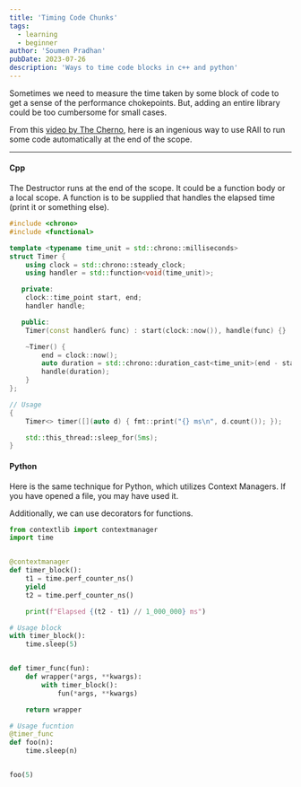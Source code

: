 ```yaml
---
title: 'Timing Code Chunks'
tags:
  - learning
  - beginner
author: 'Soumen Pradhan'
pubDate: 2023-07-26
description: 'Ways to time code blocks in c++ and python'
---
```


Sometimes we need to measure the time taken by some block of code to get a
sense of the performance chokepoints. But, adding an entire library could
be too cumbersome for small cases.

From this [video by The Cherno](https://youtu.be/oEx5vGNFrLk), here is
an ingenious way to use RAII to run some code automatically at the end of
the scope.

---

#### Cpp

The Destructor runs at the end of the scope. It could be a function body
or a local scope. A function is to be supplied that handles the elapsed
time (print it or something else).

```cpp
#include <chrono>
#include <functional>

template <typename time_unit = std::chrono::milliseconds>
struct Timer {
    using clock = std::chrono::steady_clock;
    using handler = std::function<void(time_unit)>;

   private:
    clock::time_point start, end;
    handler handle;

   public:
    Timer(const handler& func) : start(clock::now()), handle(func) {}

    ~Timer() {
        end = clock::now();
        auto duration = std::chrono::duration_cast<time_unit>(end - start);
        handle(duration);
    }
};

// Usage
{
    Timer<> timer([](auto d) { fmt::print("{} ms\n", d.count()); });

    std::this_thread::sleep_for(5ms);
}
```

#### Python

Here is the same technique for Python, which utilizes Context Managers.
If you have opened a file, you may have used it.

Additionally, we can use decorators for functions.

```py
from contextlib import contextmanager
import time


@contextmanager
def timer_block():
    t1 = time.perf_counter_ns()
    yield
    t2 = time.perf_counter_ns()

    print(f"Elapsed {(t2 - t1) // 1_000_000} ms")

# Usage block
with timer_block():
    time.sleep(5)


def timer_func(fun):
    def wrapper(*args, **kwargs):
        with timer_block():
            fun(*args, **kwargs)

    return wrapper

# Usage fucntion
@timer_func
def foo(n):
    time.sleep(n)


foo(5)
```
